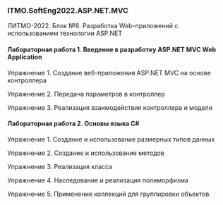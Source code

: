 ### ITMO.SoftEng2022.ASP.NET.MVC
ЛИТМО-2022. Блок №8. Разработка Web-приложений с использованием технологии ASP.NET
#### Лабораторная работа 1. Введение в разработку ASP.NET MVC Web Application 
Упражнение 1. Создание веб-приложения ASP.NET MVC на основе контроллера

Упражнение 2. Передача параметров в контроллер

Упражнение 3. Реализация взаимодействия контроллера и модели 
#### Лабораторная работа 2. Основы языка C# 
Упражнение 1. Создание и использование размерных типов данных

Упражнение 2. Создание и использование методов

Упражнение 3. Реализация класса

Упражнение 4. Наследование и реализация полиморфизма

Упражнение 5. Применение коллекций для группировки объектов
